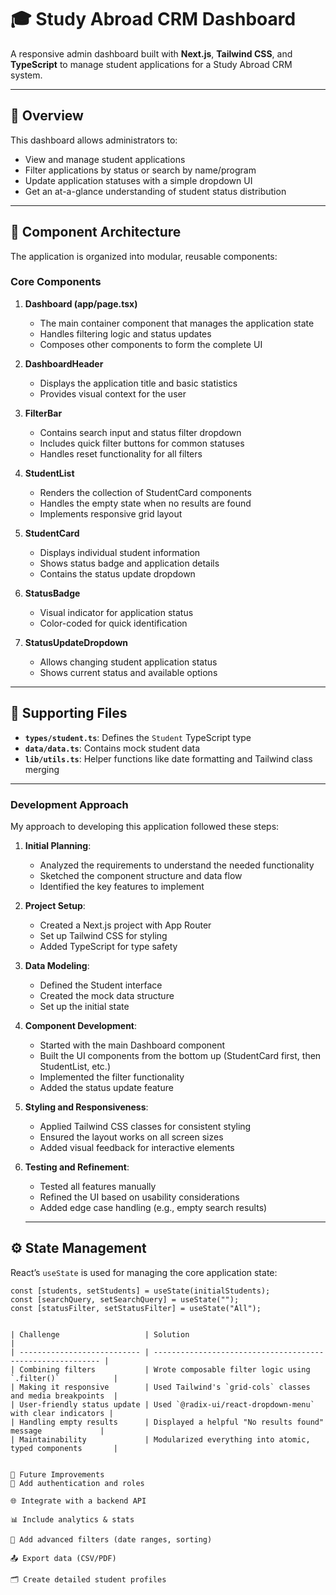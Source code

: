 # 🎓 Study Abroad CRM Dashboard

A responsive admin dashboard built with **Next.js**, **Tailwind CSS**, and **TypeScript** to manage student applications for a Study Abroad CRM system.

---

## 🚀 Overview

This dashboard allows administrators to:

- View and manage student applications
- Filter applications by status or search by name/program
- Update application statuses with a simple dropdown UI
- Get an at-a-glance understanding of student status distribution

---

## 🧱 Component Architecture

The application is organized into modular, reusable components:

### Core Components

1. **Dashboard (app/page.tsx)**
   - The main container component that manages the application state
   - Handles filtering logic and status updates
   - Composes other components to form the complete UI

2. **DashboardHeader**
   - Displays the application title and basic statistics
   - Provides visual context for the user

3. **FilterBar**
   - Contains search input and status filter dropdown
   - Includes quick filter buttons for common statuses
   - Handles reset functionality for all filters

4. **StudentList**
   - Renders the collection of StudentCard components
   - Handles the empty state when no results are found
   - Implements responsive grid layout

5. **StudentCard**
   - Displays individual student information
   - Shows status badge and application details
   - Contains the status update dropdown

6. **StatusBadge**
   - Visual indicator for application status
   - Color-coded for quick identification

7. **StatusUpdateDropdown**
   - Allows changing student application status
   - Shows current status and available options

---

## 🧩 Supporting Files

- **`types/student.ts`**: Defines the `Student` TypeScript type
- **`data/data.ts`**: Contains mock student data
- **`lib/utils.ts`**: Helper functions like date formatting and Tailwind class merging

---

### Development Approach

My approach to developing this application followed these steps:

1. **Initial Planning**:
   - Analyzed the requirements to understand the needed functionality
   - Sketched the component structure and data flow
   - Identified the key features to implement

2. **Project Setup**:
   - Created a Next.js project with App Router
   - Set up Tailwind CSS for styling
   - Added TypeScript for type safety

3. **Data Modeling**:
   - Defined the Student interface
   - Created the mock data structure
   - Set up the initial state

4. **Component Development**:
   - Started with the main Dashboard component
   - Built the UI components from the bottom up (StudentCard first, then StudentList, etc.)
   - Implemented the filter functionality
   - Added the status update feature

5. **Styling and Responsiveness**:
   - Applied Tailwind CSS classes for consistent styling
   - Ensured the layout works on all screen sizes
   - Added visual feedback for interactive elements

6. **Testing and Refinement**:
   - Tested all features manually
   - Refined the UI based on usability considerations
   - Added edge case handling (e.g., empty search results)

   ---

## ⚙️ State Management

React’s `useState` is used for managing the core application state:

```tsx
const [students, setStudents] = useState(initialStudents);
const [searchQuery, setSearchQuery] = useState("");
const [statusFilter, setStatusFilter] = useState("All");


| Challenge                   | Solution                                                   |
| --------------------------- | ---------------------------------------------------------- |
| Combining filters           | Wrote composable filter logic using `.filter()`            |
| Making it responsive        | Used Tailwind's `grid-cols` classes and media breakpoints  |
| User-friendly status update | Used `@radix-ui/react-dropdown-menu` with clear indicators |
| Handling empty results      | Displayed a helpful "No results found" message             |
| Maintainability             | Modularized everything into atomic, typed components       |


🌱 Future Improvements
🔐 Add authentication and roles

🌐 Integrate with a backend API

📊 Include analytics & stats

📅 Add advanced filters (date ranges, sorting)

📤 Export data (CSV/PDF)

🗂️ Create detailed student profiles
